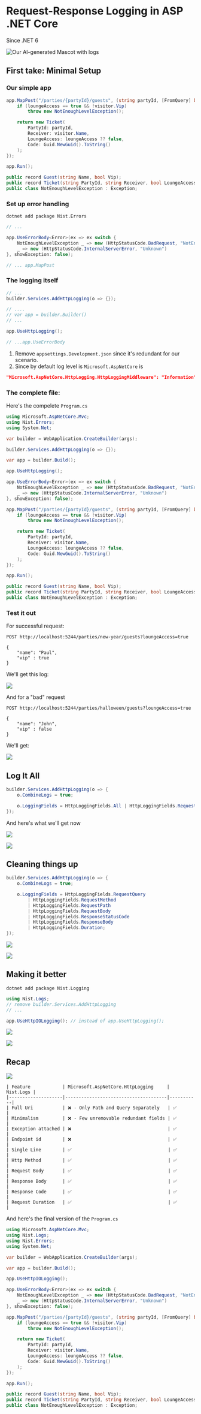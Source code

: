 # Request-Response Logging in ASP .NET Core

Since .NET 6

![Our AI-generated Mascot with logs](req-resp-thumb.jpeg)

## First take: Minimal Setup

### Our simple app

```csharp
app.MapPost("/parties/{partyId}/guests", (string partyId, [FromQuery] bool? loungeAccess, Guest visitor) => {
    if (loungeAccess == true && !visitor.Vip) 
        throw new NotEnoughLevelException();

    return new Ticket(
        PartyId: partyId,
        Receiver: visitor.Name,
        LoungeAccess: loungeAccess ?? false,
        Code: Guid.NewGuid().ToString()
    );
});

app.Run();

public record Guest(string Name, bool Vip);
public record Ticket(string PartyId, string Receiver, bool LoungeAccess, string Code);
public class NotEnoughLevelException : Exception;
```

### Set up error handling

```shell
dotnet add package Nist.Errors
```

```csharp
// ...

app.UseErrorBody<Error>(ex => ex switch {
    NotEnoughLevelException _ => new (HttpStatusCode.BadRequest, "NotEnoughLevel"),
    _ => new (HttpStatusCode.InternalServerError, "Unknown")
}, showException: false);

// ... app.MapPost
```

### The logging itself

```csharp
// ...
builder.Services.AddHttpLogging(o => {});

// ....
// var app = builder.Builder()
// ...

app.UseHttpLogging();

// ...app.UseErrorBody
```

1. Remove `appsettings.Development.json` since it's redundant for our scenario.
2. Since by default log level is `Microsoft.AspNetCore` is 

```json
"Microsoft.AspNetCore.HttpLogging.HttpLoggingMiddleware": "Information"
```

### The complete file:

Here's the compelete `Program.cs`

```csharp
using Microsoft.AspNetCore.Mvc;
using Nist.Errors;
using System.Net;

var builder = WebApplication.CreateBuilder(args);

builder.Services.AddHttpLogging(o => {});

var app = builder.Build();

app.UseHttpLogging();

app.UseErrorBody<Error>(ex => ex switch {
    NotEnoughLevelException _ => new (HttpStatusCode.BadRequest, "NotEnoughLevel"),
    _ => new (HttpStatusCode.InternalServerError, "Unknown")
}, showException: false);

app.MapPost("/parties/{partyId}/guests", (string partyId, [FromQuery] bool? loungeAccess, Guest visitor) => {
    if (loungeAccess == true && !visitor.Vip) 
        throw new NotEnoughLevelException();

    return new Ticket(
        PartyId: partyId,
        Receiver: visitor.Name,
        LoungeAccess: loungeAccess ?? false,
        Code: Guid.NewGuid().ToString()
    );
});

app.Run();

public record Guest(string Name, bool Vip);
public record Ticket(string PartyId, string Receiver, bool LoungeAccess, string Code);
public class NotEnoughLevelException : Exception;
```

### Test it out

For successful request:

```http
POST http://localhost:5244/parties/new-year/guests?loungeAccess=true

{
    "name": "Paul",
    "vip" : true
}
```

We'll get this log:

![](ms-starter-200.png)

And for a "bad" request

```http
POST http://localhost:5244/parties/halloween/guests?loungeAccess=true

{
    "name": "John",
    "vip" : false
}
```

We'll get:

![](ms-starter-400.png)

## Log It All

```csharp
builder.Services.AddHttpLogging(o => {
    o.CombineLogs = true;

    o.LoggingFields = HttpLoggingFields.All | HttpLoggingFields.RequestQuery;
});
```

And here's what we'll get now

![](ms-all-200.png)

![](ms-all-400.png)

## Cleaning things up

```csharp
builder.Services.AddHttpLogging(o => {
    o.CombineLogs = true;

    o.LoggingFields = HttpLoggingFields.RequestQuery
        | HttpLoggingFields.RequestMethod
        | HttpLoggingFields.RequestPath
        | HttpLoggingFields.RequestBody
        | HttpLoggingFields.ResponseStatusCode
        | HttpLoggingFields.ResponseBody
        | HttpLoggingFields.Duration;
});
```

![](ms-configured-200.png)

![](ms-configured-400.png)

## Making it better

```shell
dotnet add package Nist.Logging
```

```csharp
using Nist.Logs;
// remove builder.Services.AddHttpLogging
// ...

app.UseHttpIOLogging(); // instead of app.UseHttpLogging();
```

![](nist-starter-200.png)

![](nist-starter-400.png)

## Recap

![](ms-configured-200.png)

```
| Feature            | Microsoft.AspNetCore.HttpLogging     | Nist.Logs |
|--------------------|--------------------------------------|-----------|
| Full Uri           | ❌ - Only Path and Query Separately   | ✅         |
| Minimalism         | ❌ - Few unremovable redundant fields | ✅         |
| Exception attached | ❌                                    | ✅         |
| Endpoint id        | ❌                                    | ✅         |
| Single Line        | ✅                                    | ✅         |
| Http Method        | ✅                                    | ✅         |
| Request Body       | ✅                                    | ✅         |
| Response Body      | ✅                                    | ✅         |
| Response Code      | ✅                                    | ✅         |
| Request Duration   | ✅                                    | ✅         |
```

And here's the final version of the `Program.cs`

```csharp
using Microsoft.AspNetCore.Mvc;
using Nist.Logs;
using Nist.Errors;
using System.Net;

var builder = WebApplication.CreateBuilder(args);

var app = builder.Build();

app.UseHttpIOLogging();

app.UseErrorBody<Error>(ex => ex switch {
    NotEnoughLevelException _ => new (HttpStatusCode.BadRequest, "NotEnoughLevel"),
    _ => new (HttpStatusCode.InternalServerError, "Unknown")
}, showException: false);

app.MapPost("/parties/{partyId}/guests", (string partyId, [FromQuery] bool? loungeAccess, Guest visitor) => {
    if (loungeAccess == true && !visitor.Vip) 
        throw new NotEnoughLevelException();

    return new Ticket(
        PartyId: partyId,
        Receiver: visitor.Name,
        LoungeAccess: loungeAccess ?? false,
        Code: Guid.NewGuid().ToString()
    );
});

app.Run();

public record Guest(string Name, bool Vip);
public record Ticket(string PartyId, string Receiver, bool LoungeAccess, string Code);
public class NotEnoughLevelException : Exception;
```
